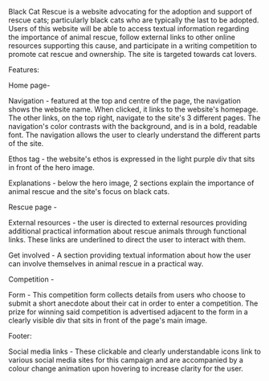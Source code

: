 Black Cat Rescue is a website advocating for the adoption and support of rescue cats; particularly black cats who are typically the last to be adopted.
Users of this website will be able to access textual information regarding the importance of animal rescue, follow external links to other online resources supporting this cause, and participate in a writing competition to promote cat rescue and ownership. The site is targeted towards cat lovers.


Features:

Home page- 

Navigation - featured at the top and centre of the page, the navigation shows the website name. When clicked, it links to the website's homepage.
The other links, on the top right, navigate to the site's 3 different pages.
The navigation's color contrasts with the background, and is in a bold, readable font. 
The navigation allows the user to clearly understand the different parts of the site. 

Ethos tag - the website's ethos is expressed in the light purple div that sits in front of the hero image.

Explanations - below the hero image, 2 sections explain the importance of animal rescue and the site's focus on black cats. 

Rescue page - 

External resources - the user is directed to external resources providing additional practical information about rescue animals through functional links. These links are underlined to direct the user to interact with them.

Get involved - A section providing textual information about how the user can involve themselves in animal rescue in a practical way. 

Competition - 

Form - This competition form collects details from users who choose to submit a short anecdote about their cat in order to enter a competition. 
The prize for winning said competition is advertised adjacent to the form in a clearly visible div that sits in front of the page's main image. 

Footer: 

Social media links - These clickable and clearly understandable icons link to various social media sites for this campaign and are accompanied by a colour change animation upon hovering to increase clarity for the user.